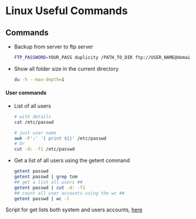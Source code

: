# Linux Useful Commands

## Commands

- Backup from server to ftp server

  ```bash
  FTP_PASSWORD=YOUR_PASS duplicity /PATH_TO_DIR ftp://USER_NAME@domain.com/PATH
  ```

- Show all folder size in the current directory

  ```bash
  du -h --max-depth=1
  ```

#### User commands

- List of all users

  ```bash
  # with details
  cat /etc/passwd

  # just user name
  awk -F':' '{ print $1}' /etc/passwd
  # Or
  cut -d: -f1 /etc/passwd
  ```

- Get a list of all users using the getent command

  ```bash
  getent passwd
  getent passwd | grep tom
  ## get a list all users ##
  getent passwd | cut -d: -f1
  ## count all user accounts using the wc ##
  getent passwd | wc -l
  ```

Script for get lists both system and users accounts, [here](https://github.com/ehsanghaffar/learning-bash-scripting/blob/main/part01/users_list.sh)
